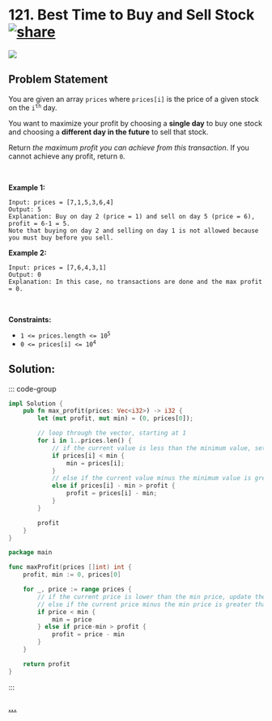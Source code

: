 # 121. Best Time to Buy and Sell Stock [![share]](https://leetcode.com/problems/best-time-to-buy-and-sell-stock/)

![][easy]

## Problem Statement

<p>You are given an array <code>prices</code> where <code>prices[i]</code> is the price of a given stock on the <code>i<sup>th</sup></code> day.</p>
<p>You want to maximize your profit by choosing a <strong>single day</strong> to buy one stock and choosing a <strong>different day in the future</strong> to sell that stock.</p>
<p>Return <em>the maximum profit you can achieve from this transaction</em>. If you cannot achieve any profit, return <code>0</code>.</p>
<p> </p>
<p><strong class="example">Example 1:</strong></p>

```
Input: prices = [7,1,5,3,6,4]
Output: 5
Explanation: Buy on day 2 (price = 1) and sell on day 5 (price = 6), profit = 6-1 = 5.
Note that buying on day 2 and selling on day 1 is not allowed because you must buy before you sell.
```

<p><strong class="example">Example 2:</strong></p>

```
Input: prices = [7,6,4,3,1]
Output: 0
Explanation: In this case, no transactions are done and the max profit = 0.
```

<p> </p>
<p><strong>Constraints:</strong></p>
<ul>
<li><code>1 &lt;= prices.length &lt;= 10<sup>5</sup></code></li>
<li><code>0 &lt;= prices[i] &lt;= 10<sup>4</sup></code></li>
</ul>

## Solution:

::: code-group

```rs [Rust]
impl Solution {
    pub fn max_profit(prices: Vec<i32>) -> i32 {
        let (mut profit, mut min) = (0, prices[0]);

        // loop through the vector, starting at 1
        for i in 1..prices.len() {
            // if the current value is less than the minimum value, set the minimum value to the current value
            if prices[i] < min {
                min = prices[i];
            }
            // else if the current value minus the minimum value is greater than the current profit, set the profit to the current value minus the minimum value
            else if prices[i] - min > profit {
                profit = prices[i] - min;
            }
        }

        profit
    }
}

```

```go [Go]
package main

func maxProfit(prices []int) int {
	profit, min := 0, prices[0]

	for _, price := range prices {
		// if the current price is lower than the min price, update the min price to the current price
		// else if the current price minus the min price is greater than the profit, update the profit to the current price minus the min price
		if price < min {
			min = price
		} else if price-min > profit {
			profit = price - min
		}
	}

	return profit
}

```

:::

### [_..._](#)

```

```

<!----------------------------------{ link }--------------------------------->

[share]: https://graph.org/file/3ea5234dda646b71c574a.png
[easy]: https://img.shields.io/badge/Difficulty-Easy-bright.svg
[medium]: https://img.shields.io/badge/Difficulty-Medium-yellow.svg
[hard]: https://img.shields.io/badge/Difficulty-Hard-red.svg
